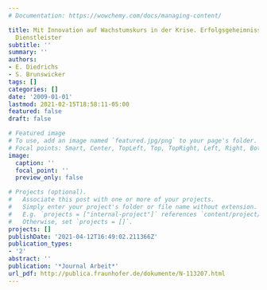 ```yaml
---
# Documentation: https://wowchemy.com/docs/managing-content/

title: Mit Innovation auf Wachstumskurs in der Krise. Erfolgsgeheimnisse wissensintensiver
  Dienstleister
subtitle: ''
summary: ''
authors:
- E. Diedrichs
- S. Brunswicker
tags: []
categories: []
date: '2009-01-01'
lastmod: 2021-02-15T18:58:11-05:00
featured: false
draft: false

# Featured image
# To use, add an image named `featured.jpg/png` to your page's folder.
# Focal points: Smart, Center, TopLeft, Top, TopRight, Left, Right, BottomLeft, Bottom, BottomRight.
image:
  caption: ''
  focal_point: ''
  preview_only: false

# Projects (optional).
#   Associate this post with one or more of your projects.
#   Simply enter your project's folder or file name without extension.
#   E.g. `projects = ["internal-project"]` references `content/project/deep-learning/index.md`.
#   Otherwise, set `projects = []`.
projects: []
publishDate: '2021-04-12T16:49:02.211366Z'
publication_types:
- '2'
abstract: ''
publication: '*Journal Arbeit*'
url_pdf: http://publica.fraunhofer.de/dokumente/N-113207.html
---
```

